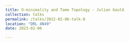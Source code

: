 ```yaml
---
title: O-minimality and Tame Topology - Julian Gould
collection: talks
permalink: /talks/2022-02-06-talk-8
location: "DRL 4N49"
date: 2023-02-06

---
```

